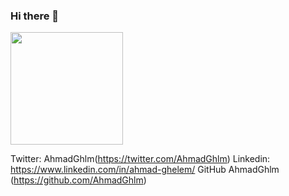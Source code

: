 ### Hi there 👋

<!--
**AhmadGhlm/AhmadGhlm** is a ✨ _special_ ✨ repository because its `README.md` (this file) appears on your GitHub profile.

Here are some ideas to get you started:

- 🔭 I’m currently working on ...
- 🌱 I’m currently learning ...
- 👯 I’m looking to collaborate on ...
- 🤔 I’m looking for help with ...
- 💬 Ask me about ...
- 📫 How to reach me: ...
- 😄 Pronouns: ...
- ⚡ Fun fact: ...
-->
<img height="180em" src="https://github-readme-stats.vercel.app/api?username=AhmadGhlm&show_icons=true&hide_border=true&&count_private=true&include_all_commits=true" />

Twitter: AhmadGhlm(https://twitter.com/AhmadGhlm) Linkedin: https://www.linkedin.com/in/ahmad-ghelem/ GitHub AhmadGhlm (https://github.com/AhmadGhlm)
